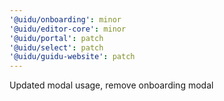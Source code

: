 ```yaml
---
'@uidu/onboarding': minor
'@uidu/editor-core': minor
'@uidu/portal': patch
'@uidu/select': patch
'@uidu/guidu-website': patch
---
```


Updated modal usage, remove onboarding modal
